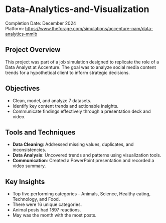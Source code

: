 # Data-Analytics-and-Visualization
Completion Date: December 2024  
Platform: https://www.theforage.com/simulations/accenture-nam/data-analytics-mmlb 

## Project Overview
This project was part of a job simulation designed to replicate the role of a Data Analyst at Accenture. The goal was to analyze social media content trends for a hypothetical client to inform strategic decisions.

## Objectives
- Clean, model, and analyze 7 datasets.
- Identify key content trends and actionable insights.
- Communicate findings effectively through a presentation deck and video.

## Tools and Techniques
- **Data Cleaning**: Addressed missing values, duplicates, and inconsistencies.
- **Data Analysis**: Uncovered trends and patterns using visualization tools.
- **Communication**: Created a PowerPoint presentation and recorded a video summary.

## Key Insights
- Top five performing categories - Animals, Science, Healthy eating, Technology, and Food.
- There were 16 unique categories.
- Animal posts had 1897 reactions.
- May was the month with the most posts.

